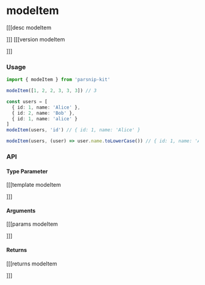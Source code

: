 # modeItem
[[[desc modeItem

]]]
[[[version modeItem
  
]]]
### Usage

```ts
import { modeItem } from 'parsnip-kit'

modeItem([1, 2, 2, 3, 3, 3]) // 3

const users = [
  { id: 1, name: 'Alice' },
  { id: 2, name: 'Bob' },
  { id: 1, name: 'alice' }
]
modeItem(users, 'id') // { id: 1, name: 'Alice' }

modeItem(users, (user) => user.name.toLowerCase()) // { id: 1, name: 'Alice' }
```


### API

#### Type Parameter
[[[template modeItem

]]]
#### Arguments
[[[params modeItem

]]]
#### Returns
[[[returns modeItem

]]]